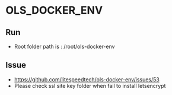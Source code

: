# OLS_DOCKER_ENV

## Run
- Root folder path is : /root/ols-docker-env

## Issue
- https://github.com/litespeedtech/ols-docker-env/issues/53
- Please check ssl site key folder when fail to install letsencrypt